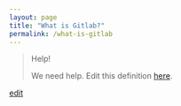 ```yaml
---
layout: page
title: "What is Gitlab?"
permalink: /what-is-gitlab
---
```


> Help! 
> 
> We need help. Edit this definition <a href="https://github.com/and-digital/tech-definitions/blog/master/definitions/source-code/gitlab.md">here</a>.

<p class="edit-term"><a href="https://github.com/and-digital/tech-definitions/blog/master/definitions/source-code/gitlab.md">edit</a></p>
